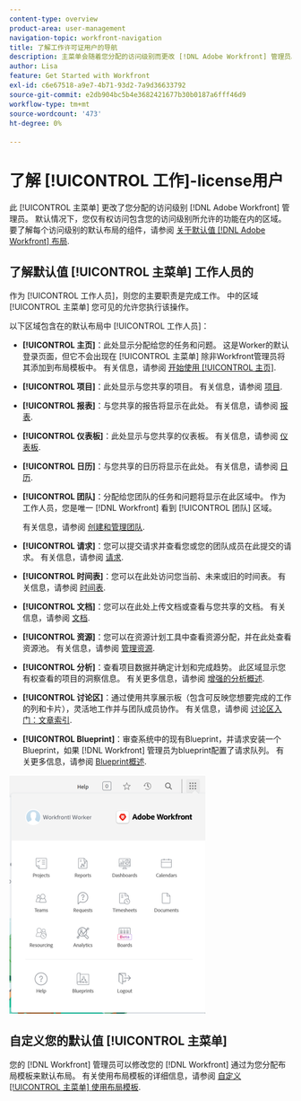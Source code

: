 ```yaml
---
content-type: overview
product-area: user-management
navigation-topic: workfront-navigation
title: 了解工作许可证用户的导航
description: 主菜单会随着您分配的访问级别而更改 [!DNL Adobe Workfront] 管理员。 默认情况下，您仅有权访问包含您的访问级别所允许的功能在内的区域。
author: Lisa
feature: Get Started with Workfront
exl-id: c6e67518-a9e7-4b71-93d2-7a9d36633792
source-git-commit: e2db904bc5b4e3682421677b30b0187a6fff46d9
workflow-type: tm+mt
source-wordcount: '473'
ht-degree: 0%

---
```


# 了解 [!UICONTROL 工作]-license用户

此 [!UICONTROL 主菜单] 更改了您分配的访问级别 [!DNL Adobe Workfront] 管理员。 默认情况下，您仅有权访问包含您的访问级别所允许的功能在内的区域。 要了解每个访问级别的默认布局的组件，请参阅 [关于默认值 [!DNL Adobe Workfront] 布局](../../../administration-and-setup/customize-workfront/use-layout-templates/about-the-default-wf-layout.md).

## 了解默认值 [!UICONTROL 主菜单] 工作人员的

作为 [!UICONTROL 工作人员]，则您的主要职责是完成工作。 中的区域 [!UICONTROL 主菜单] 您可见的允许您执行该操作。

以下区域包含在的默认布局中 [!UICONTROL 工作人员]：

* **[!UICONTROL 主页]**：此处显示分配给您的任务和问题。 这是Worker的默认登录页面，但它不会出现在 [!UICONTROL 主菜单] 除非Workfront管理员将其添加到布局模板中。  有关信息，请参阅 [开始使用 [!UICONTROL 主页]](../../../workfront-basics/using-home/using-the-home-area/get-started-with-home.md).

* **[!UICONTROL 项目]**：此处显示与您共享的项目。 有关信息，请参阅 [项目](../../../manage-work/projects/projects-overview.md).

* **[!UICONTROL 报表]**：与您共享的报告将显示在此处。 有关信息，请参阅 [报表](../../../reports-and-dashboards/reports/reports-overview.md).

* **[!UICONTROL 仪表板]**：此处显示与您共享的仪表板。 有关信息，请参阅 [仪表板](../../../reports-and-dashboards/dashboards/dashboards-overview.md).

* **[!UICONTROL 日历]**：与您共享的日历将显示在此处。 有关信息，请参阅 [日历](../../../reports-and-dashboards/reports/calendars/calendars.md).

* **[!UICONTROL 团队]**：分配给您团队的任务和问题将显示在此区域中。 作为工作人员，您是唯一 [!DNL Workfront] 看到 [!UICONTROL 团队] 区域。

  有关信息，请参阅 [创建和管理团队](../../../people-teams-and-groups/create-and-manage-teams/create-and-mange-teams.md).

* **[!UICONTROL 请求]**：您可以提交请求并查看您或您的团队成员在此提交的请求。 有关信息，请参阅 [请求](../../../manage-work/requests/requests-overview.md).

* **[!UICONTROL 时间表]**：您可以在此处访问您当前、未来或旧的时间表。 有关信息，请参阅 [时间表](../../../timesheets/timesheets-all.md).

* **[!UICONTROL 文档]**：您可以在此处上传文档或查看与您共享的文档。 有关信息，请参阅 [文档](../../../documents/documents-overview.md).

* **[!UICONTROL 资源]**：您可以在资源计划工具中查看资源分配，并在此处查看资源池。 有关信息，请参阅 [管理资源](../../../resource-mgmt/manage-resources.md).

* **[!UICONTROL 分析]**：查看项目数据并确定计划和完成趋势。 此区域显示您有权查看的项目的洞察信息。 有关更多信息，请参阅 [增强的分析概述](../../../enhanced-analytics/enhanced-analytics-overview.md).

* **[!UICONTROL 讨论区]**：通过使用共享展示板（包含可反映您想要完成的工作的列和卡片），灵活地工作并与团队成员协作。 有关信息，请参阅 [讨论区入门：文章索引](../../../agile/get-started-with-boards/get-started-with-boards.md).

* **[!UICONTROL Blueprint]**：审查系统中的现有Blueprint，并请求安装一个Blueprint，如果 [!DNL Workfront] 管理员为blueprint配置了请求队列。 有关更多信息，请参阅 [Blueprint概述](../../../administration-and-setup/blueprints/blueprints-overview.md).

![](assets/worker-main-menu-350x426.png)

## 自定义您的默认值 [!UICONTROL 主菜单]

您的 [!DNL Workfront] 管理员可以修改您的 [!DNL Workfront] 通过为您分配布局模板来默认布局。 有关使用布局模板的详细信息，请参阅  [自定义 [!UICONTROL 主菜单] 使用布局模板](../../../administration-and-setup/customize-workfront/use-layout-templates/customize-main-menu.md).
